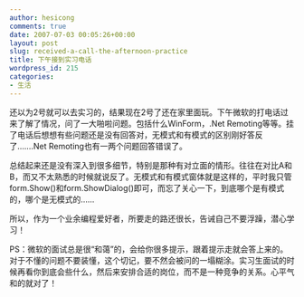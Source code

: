```yaml
---
author: hesicong
comments: true
date: 2007-07-03 00:05:26+00:00
layout: post
slug: received-a-call-the-afternoon-practice
title: 下午接到实习电话
wordpress_id: 215
categories:
- 生活
---
```



还以为2号就可以去实习的，结果现在2号了还在家里面玩。下午微软的打电话过来了解了情况，问了一大啪啦问题。包括什么WinForm，.Net Remoting等等。挂了电话后想想有些问题还是没有回答对，无模式和有模式的区别刚好答反了…….Net Remoting也有一两个问题回答错误了。

总结起来还是没有深入到很多细节，特别是那种有对立面的情形。往往在对比A和B，而又不太熟悉的时候就说反了。无模式和有模式窗体就是这样的，平时我只管form.Show()和form.ShowDialog()即可，而忘了关心一下，到底哪个是有模式的，哪个是无模式的……

所以，作为一个业余编程爱好者，所要走的路还很长，告诫自己不要浮躁，潜心学习！

PS：微软的面试总是很“和蔼”的，会给你很多提示，跟着提示走就会答上来的。对于不懂的问题不要装懂，这个切记，要不然会被问的一塌糊涂。实习生面试的时候再看你到底会些什么，然后来安排合适的岗位，而不是一种竞争的关系。心平气和的就对了！
